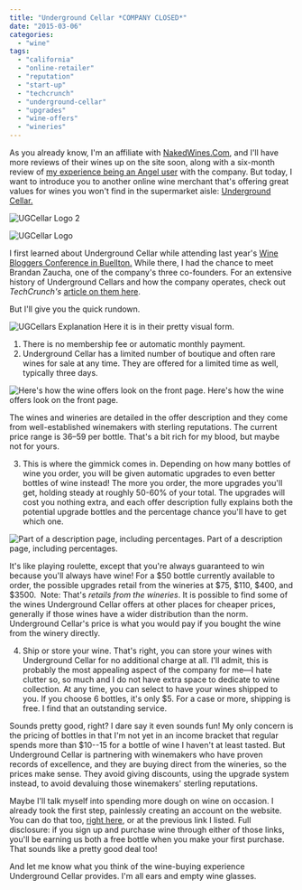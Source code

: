 ```yaml
---
title: "Underground Cellar *COMPANY CLOSED*"
date: "2015-03-06"
categories:
  - "wine"
tags:
  - "california"
  - "online-retailer"
  - "reputation"
  - "start-up"
  - "techcrunch"
  - "underground-cellar"
  - "upgrades"
  - "wine-offers"
  - "wineries"
---
```


As you already know, I'm an affiliate with [NakedWines.Com](http://us.nakedwines.com/), and I'll have more reviews of their wines up on the site soon, along with a six-month review of [my experience being an Angel user](https://thegourmez.com/blog/2014-09-18-naked-wines-advertising/) with the company. But today, I want to introduce you to another online wine merchant that's offering great values for wines you won't find in the supermarket aisle: [Underground Cellar.](https://www.undergroundcellar.com/w/365343)

![UGCellar Logo 2](http://s3.amazonaws.com/thegourmez-wpmedia/2015/03/UGCellar-Logo-2.jpg)

![UGCellar Logo](http://s3.amazonaws.com/thegourmez-wpmedia/2015/03/UGCellar-Logo-500x135.jpg)

I first learned about Underground Cellar while attending last year's [Wine Bloggers Conference in Buellton.](https://thegourmez.com/blog/2014-07-22-wbc14-thoughts-wine-bloggers-conference/) While there, I had the chance to meet Brandan Zaucha, one of the company's three co-founders. For an extensive history of Underground Cellars and how the company operates, check out _TechCrunch's_ [article on them here](http://techcrunch.com/2015/01/15/underground-cellar-is-a-wine-buying-site-that-rewards-you-with-better-bottles-for-free/).

But I'll give you the quick rundown.




<div class="caption">

![UGCellars Explanation](http://s3.amazonaws.com/thegourmez-wpmedia/2015/03/UGCellars-Explanation.jpg) Here it is in their pretty visual form.</div>


1. There is no membership fee or automatic monthly payment.
2. Underground Cellar has a limited number of boutique and often rare wines for sale at any time. They are offered for a limited time as well, typically three days.




<div class="caption">

![Here's how the wine offers look on the front page.](http://s3.amazonaws.com/thegourmez-wpmedia/2015/03/UGCellars-Offers-500x412.jpg) Here's how the wine offers look on the front page.</div>


The wines and wineries are detailed in the offer description and they come from well-established winemakers with sterling reputations. The current price range is $36–$59 per bottle. That's a bit rich for my blood, but maybe not for yours.

3. This is where the gimmick comes in. Depending on how many bottles of wine you order, you will be given automatic upgrades to even better bottles of wine instead! The more you order, the more upgrades you'll get, holding steady at roughly 50-60% of your total. The upgrades will cost you nothing extra, and each offer description fully explains both the potential upgrade bottles and the percentage chance you'll have to get which one.




<div class="caption">

![Part of a description page, including percentages.](http://s3.amazonaws.com/thegourmez-wpmedia/2015/03/UGCellars-Descriptions.jpg) Part of a description page, including percentages.</div>


It's like playing roulette, except that you're always guaranteed to win because you'll always have wine! For a $50 bottle currently available to order, the possible upgrades retail from the wineries at $75, $110, $400, and $3500.  Note: That's _retails from the wineries_. It is possible to find some of the wines Underground Cellar offers at other places for cheaper prices, generally if those wines have a wider distribution than the norm. Underground Cellar's price is what you would pay if you bought the wine from the winery directly.

4. Ship or store your wine. That's right, you can store your wines with Underground Cellar for no additional charge at all. I'll admit, this is probably the most appealing aspect of the company for me—I hate clutter so, so much and I do not have extra space to dedicate to wine collection. At any time, you can select to have your wines shipped to you. If you choose 6 bottles, it's only $5. For a case or more, shipping is free. I find that an outstanding service.

Sounds pretty good, right? I dare say it even sounds fun! My only concern is the pricing of bottles in that I'm not yet in an income bracket that regular spends more than $10--15 for a bottle of wine I haven't at least tasted. But Underground Cellar is partnering with winemakers who have proven records of excellence, and they are buying direct from the wineries, so the prices make sense. They avoid giving discounts, using the upgrade system instead, to avoid devaluing those winemakers' sterling reputations.

Maybe I'll talk myself into spending more dough on wine on occasion. I already took the first step, painlessly creating an account on the website. You can do that too, [right here](http://techcrunch.com/2015/01/15/underground-cellar-is-a-wine-buying-site-that-rewards-you-with-better-bottles-for-free/), or at the previous link I listed. Full disclosure: if you sign up and purchase wine through either of those links, you'll be earning us both a free bottle when you make your first purchase. That sounds like a pretty good deal too!

And let me know what you think of the wine-buying experience Underground Cellar provides. I'm all ears and empty wine glasses.

